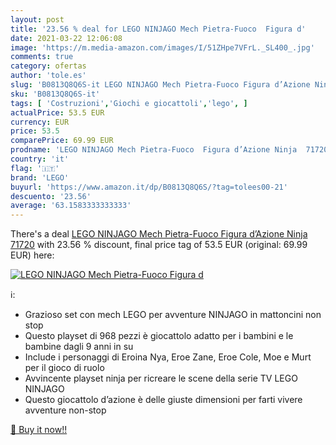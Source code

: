 ```yaml
---
layout: post
title: '23.56 % deal for LEGO NINJAGO Mech Pietra-Fuoco  Figura d'
date: 2021-03-22 12:06:08
image: 'https://m.media-amazon.com/images/I/51ZHpe7VFrL._SL400_.jpg'
comments: true
category: ofertas
author: 'tole.es'
slug: 'B0813Q8Q6S-it LEGO NINJAGO Mech Pietra-Fuoco Figura d’Azione Ninja 71720'
sku: 'B0813Q8Q6S-it'
tags: [ 'Costruzioni','Giochi e giocattoli','lego', ]
actualPrice: 53.5 EUR
currency: EUR
price: 53.5
comparePrice: 69.99 EUR
prodname: 'LEGO NINJAGO Mech Pietra-Fuoco  Figura d’Azione Ninja  71720'
country: 'it'
flag: '🇮🇹'
brand: 'LEGO'
buyurl: 'https://www.amazon.it/dp/B0813Q8Q6S/?tag=tolees00-21'
descuento: '23.56'
average: '63.1583333333333'
---
```


There's a deal [LEGO NINJAGO Mech Pietra-Fuoco  Figura d’Azione Ninja  71720](https://www.amazon.it/dp/B0813Q8Q6S/?tag=tolees00-21)  with  23.56 % discount, final price tag of  53.5 EUR (original: 69.99 EUR) here:

[![LEGO NINJAGO Mech Pietra-Fuoco  Figura d](https://m.media-amazon.com/images/I/51ZHpe7VFrL._SL400_.jpg)](https://www.amazon.it/dp/B0813Q8Q6S/?tag=tolees00-21)

ℹ️:

- Grazioso set con mech LEGO per avventure NINJAGO in mattoncini non stop
- Questo playset di 968 pezzi è giocattolo adatto per i bambini e le bambine dagli 9 anni in su
- Include i personaggi di Eroina Nya, Eroe Zane, Eroe Cole, Moe e Murt per il gioco di ruolo
- Avvincente playset ninja per ricreare le scene della serie TV LEGO NINJAGO
- Questo giocattolo d’azione è delle giuste dimensioni per farti vivere avventure non-stop

[🛒 Buy it now!!](https://www.amazon.it/dp/B0813Q8Q6S/?tag=tolees00-21)
